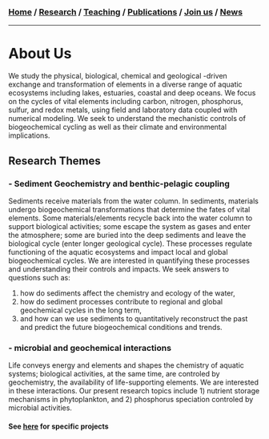 ### [**Home**](README.md) / [**Research**](Research.md) / [**Teaching**](Teaching.md) / [**Publications**](Publications.md) / [**Join us**](/_pages/Joinus.md) / [**News**](News.md) 
---

# About Us
We study the physical, biological, chemical and geological -driven exchange and transformation of elements in a diverse range of aquatic ecosystems including lakes, estuaries, coastal and deep oceans. We focus on the cycles of vital elements including carbon, nitrogen, phosphorus, sulfur, and redox metals, using field and laboratory data coupled with numerical modeling. We seek to understand the mechanistic controls of biogeochemical cycling as well as their climate and environmental implications. 

## Research Themes 

### - Sediment Geochemistry and benthic-pelagic coupling 
Sediments receive materials from the water column. In sediments, materials undergo biogeochemical transformations that determine the fates of vital elements. Some materials/elements recycle back into the water column to support biological activities; some escape the system as gases and enter the atmosphere; some are buried into the deep sediments and leave the biological cycle (enter longer geological cycle). These processes regulate functioning of the aquatic ecosystems and impact local and global biogeochemical cycles. We are interested in quantifying these processes and understanding their controls and impacts. We seek answers to questions such as: 
1) how do sediments affect the chemistry and ecology of the water, 
2) how do sediment processes contribute to regional and global geochemical cycles in the long term, 
3) and how can we use sediments to quantitatively reconstruct the past and predict the future biogeochemical conditions and trends.

### - microbial and geochemical interactions 

Life conveys energy and elements and shapes the chemistry of aquatic systems; biological activities, at the same time, are controled by geochemistry, the availability of life-supporting elements. We are interested in these interactions. Our present research topics include 1) nutrient storage mechanisms in phytoplankton, and 2) phosphorus speciation controled by microbial activities. 

#### See [here](Research.md) for specific projects

